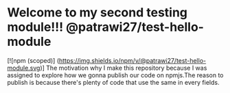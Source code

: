 

# Welcome to my second testing module!!! @patrawi27/test-hello-module

[![npm (scoped)]
(https://img.shields.io/npm/v/@patrawi27/test-hello-module.svg)]
The motivation why I make this repository because I was assigned to explore how we gonna publish our code on npmjs.The reason to publish is because there's plenty of code that use the same in every fields. 

